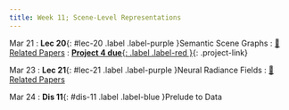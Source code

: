 ```yaml
---
title: Week 11; Scene-Level Representations
---
```


Mar 21
: **Lec 20**{: #lec-20 .label .label-purple }Semantic Scene Graphs
  : [📃 Related Papers](/papers/#semantic-scene-graphs-and-explicit-representations)
: [**Project 4 due**{: .label .label-red }](/projects/#project-4){: .project-link}


Mar 23
: **Lec 21**{: #lec-21 .label .label-purple }Neural Radiance Fields
  : [📃 Related Papers](/papers/#neural-radiance-fields-and-implicit-representations)

Mar 24
: **Dis 11**{: #dis-11 .label .label-blue }Prelude to Data
